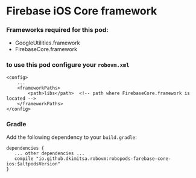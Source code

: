 # Firebase iOS Core framework

### Frameworks required for this pod: 
* GoogleUtilities.framework
* FirebaseCore.framework

### to use this pod configure your `robovm.xml`

```
<config>
    ...
    <frameworkPaths>
        <path>libs</path>  <!-- path where FirebaseCore.framework is located -->
    </frameworkPaths>
</config>
```

### Gradle

Add the following dependency to your `build.gradle`:

```
dependencies {
   ... other dependencies ...
   compile "io.github.dkimitsa.robovm:robopods-farebase-core-ios:$altpodsVersion"
}
```
